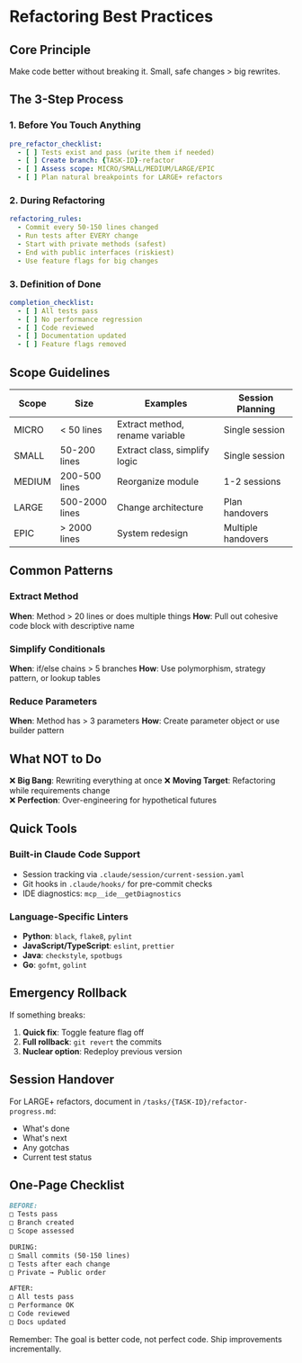 # Refactoring Best Practices

## Core Principle
Make code better without breaking it. Small, safe changes > big rewrites.

## The 3-Step Process

### 1. Before You Touch Anything
```yaml
pre_refactor_checklist:
  - [ ] Tests exist and pass (write them if needed)
  - [ ] Create branch: {TASK-ID}-refactor
  - [ ] Assess scope: MICRO/SMALL/MEDIUM/LARGE/EPIC
  - [ ] Plan natural breakpoints for LARGE+ refactors
```

### 2. During Refactoring
```yaml
refactoring_rules:
  - Commit every 50-150 lines changed
  - Run tests after EVERY change
  - Start with private methods (safest)
  - End with public interfaces (riskiest)
  - Use feature flags for big changes
```

### 3. Definition of Done
```yaml
completion_checklist:
  - [ ] All tests pass
  - [ ] No performance regression
  - [ ] Code reviewed
  - [ ] Documentation updated
  - [ ] Feature flags removed
```

## Scope Guidelines

| Scope | Size | Examples | Session Planning |
|-------|------|----------|------------------|
| MICRO | < 50 lines | Extract method, rename variable | Single session |
| SMALL | 50-200 lines | Extract class, simplify logic | Single session |
| MEDIUM | 200-500 lines | Reorganize module | 1-2 sessions |
| LARGE | 500-2000 lines | Change architecture | Plan handovers |
| EPIC | > 2000 lines | System redesign | Multiple handovers |

## Common Patterns

### Extract Method
**When**: Method > 20 lines or does multiple things
**How**: Pull out cohesive code block with descriptive name

### Simplify Conditionals
**When**: if/else chains > 5 branches
**How**: Use polymorphism, strategy pattern, or lookup tables

### Reduce Parameters
**When**: Method has > 3 parameters
**How**: Create parameter object or use builder pattern

## What NOT to Do

❌ **Big Bang**: Rewriting everything at once
❌ **Moving Target**: Refactoring while requirements change  
❌ **Perfection**: Over-engineering for hypothetical futures

## Quick Tools

### Built-in Claude Code Support
- Session tracking via `.claude/session/current-session.yaml`
- Git hooks in `.claude/hooks/` for pre-commit checks
- IDE diagnostics: `mcp__ide__getDiagnostics`

### Language-Specific Linters
- **Python**: `black`, `flake8`, `pylint`
- **JavaScript/TypeScript**: `eslint`, `prettier`
- **Java**: `checkstyle`, `spotbugs`
- **Go**: `gofmt`, `golint`

## Emergency Rollback

If something breaks:
1. **Quick fix**: Toggle feature flag off
2. **Full rollback**: `git revert` the commits
3. **Nuclear option**: Redeploy previous version

## Session Handover

For LARGE+ refactors, document in `/tasks/{TASK-ID}/refactor-progress.md`:
- What's done
- What's next
- Any gotchas
- Current test status

## One-Page Checklist

```markdown
BEFORE:
□ Tests pass
□ Branch created
□ Scope assessed

DURING:
□ Small commits (50-150 lines)
□ Tests after each change
□ Private → Public order

AFTER:
□ All tests pass
□ Performance OK
□ Code reviewed
□ Docs updated
```

Remember: The goal is better code, not perfect code. Ship improvements incrementally.